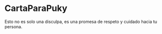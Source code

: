 # CartaParaPuky
Esto no es solo una disculpa, es una promesa de respeto y cuidado hacia tu persona.
